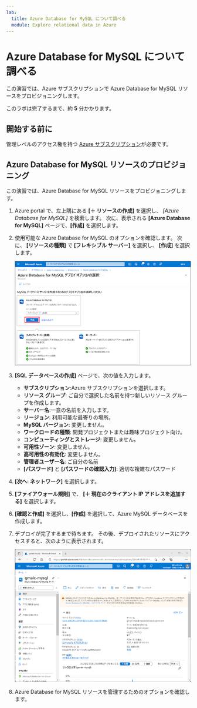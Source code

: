 ```yaml
---
lab:
  title: Azure Database for MySQL について調べる
  module: Explore relational data in Azure
---
```


# Azure Database for MySQL について調べる

この演習では、Azure サブスクリプションで Azure Database for MySQL リソースをプロビジョニングします。

このラボは完了するまで、約 **5** 分かかります。

## 開始する前に

管理レベルのアクセス権を持つ [Azure サブスクリプション](https://azure.microsoft.com/free)が必要です。

## Azure Database for MySQL リソースのプロビジョニング

この演習では、Azure Database for MySQL リソースをプロビジョニングします。

1. Azure portal で、左上隅にある **[&#65291; リソースの作成]** を選択し、 *[Azure Database for MySQL]* を検索します。 次に、表示される **[Azure Database for MySQL]** ページで、**[作成]** を選択します。

1. 使用可能な Azure Database for MySQL のオプションを確認します。 次に、 **[リソースの種類]** で **[フレキシブル サーバー]** を選択し、 **[作成]** を選択します。

    ![Azure Database for MySQL デプロイ オプションのスクリーンショット](images/mysql-options.png)

1. **[SQL データベースの作成]** ページで、次の値を入力します。
    - **サブスクリプション**:Azure サブスクリプションを選択します。
    - **リソース グループ**: ご自分で選択した名前を持つ新しいリソース グループを作成します。
    - **サーバー名**:一意の名前を入力します。
    - **リージョン**: 利用可能な最寄りの場所。
    - **MySQL バージョン**: 変更しません。
    - **ワークロードの種類**: 開発プロジェクトまたは趣味プロジェクト向け。
    - **コンピューティングとストレージ**: 変更しません。
    - **可用性ゾーン**: 変更しません。
    - **高可用性の有効化**: 変更しません。
    - **管理者ユーザー名**: ご自分の名前
    - **[パスワード]** と **[パスワードの確認入力]**: 適切な複雑なパスワード

1. **[次へ: ネットワーク]** を選択します。

1. **[ファイアウォール規則]** で、 **[&#65291; 現在のクライアント IP アドレスを追加する]** を選択します。

1. **[確認と作成]** を選択し、**[作成]** を選択して、Azure MySQL データベースを作成します。

1. デプロイが完了するまで待ちます。 その後、デプロイされたリソースにアクセスすると、次のように表示されます。

    ![[Azure Database for MySQL] ページが表示されている Azure portal のスクリーンショット。](images/mysql-portal.png)

1. Azure Database for MySQL リソースを管理するためのオプションを確認します。
